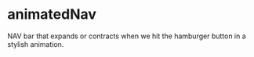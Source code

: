 # animatedNav
NAV bar that expands or contracts when we hit the hamburger button in a stylish animation.
